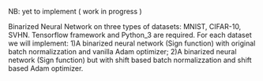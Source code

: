 NB: yet to implement   (   work in progress   )

Binarized Neural Network on three types of datasets: MNIST, CIFAR-10, SVHN.
Tensorflow framework and Python_3 are required.
For each dataset we will implement: 1)A binarized neural network (Sign function) with original batch normalizzation and vanilla Adam optimizer; 2)A binarized neural network (Sign function) but with shift based batch normalizzation and shift based Adam optimizer.

